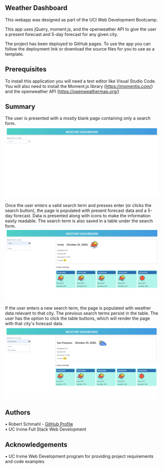 Weather Dashboard
-----------------------------

This webapp was designed as part of the UCI Web Development Bootcamp.

This app uses jQuery, moment.js, and the openweather API to give the user a present forecast and 5-day forecast for any given city. 

The project has been deployed to GitHub pages. To use the app you can follow the deployment link or download the source files for you to use as a template.


Prerequisites
-----------------------------

To install this application you will need a text editor like Visual Studio Code. You will also need to install the Moment.js library (https://momentjs.com/) and the openweather API (https://openweathermap.org/)


Summary
-----------------------------

The user is presented with a mostly blank page containing only a search form.
<img src="https://github.com/rschm007/Weather-Dashboard/blob/main/Assets/Demo%20Images/demo-1.png?raw=true" alt="Weather Dashboard Demo Image" style="max-width:100%;">


Once the user enters a valid search term and presses enter (or clicks the search button), the page is populated with present forecast data and a 5-day forecast. Data is presented along with icons to make the information easily readable. The search term is also saved in a table under the search form.
<img src="https://github.com/rschm007/Weather-Dashboard/blob/main/Assets/Demo%20Images/demo-2.png?raw=true" alt="Weather Dashboard Demo Image" style="max-width:100%;">

If the user enters a new search term, the page is populated with weather data relevant to that city. The previous search terms persist in the table. The user has the option to click the table buttons, which will render the page with that city's forecast data.
<img src="https://github.com/rschm007/Weather-Dashboard/blob/main/Assets/Demo%20Images/demo-3.png?raw=true" alt="Weather Dashboard Demo Image" style="max-width:100%;">

Authors
-----------------------------
• Robert Schmahl - <a href="https://github.com/rschm007">GitHub Profile</a>
<br>
• UC Irvine Full Stack Web Development
<br>

Acknowledgements
-----------------------------
• UC Irvine Web Development program for providing project requirements and code examples
